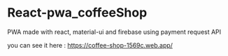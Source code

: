# React-pwa_coffeeShop

PWA made with react, material-ui and firebase using payment request API

you can see it here : https://coffee-shop-1569c.web.app/
